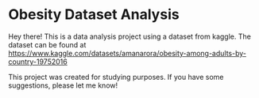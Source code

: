 # Obesity Dataset Analysis

Hey there! This is a data analysis project using a dataset from kaggle. 
The dataset can be found at https://www.kaggle.com/datasets/amanarora/obesity-among-adults-by-country-19752016

This project was created for studying purposes. If you have some suggestions, please let me know!
